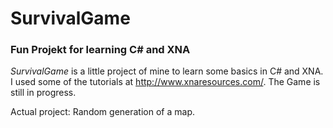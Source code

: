 # SurvivalGame
### Fun Projekt for learning C# and XNA

*SurvivalGame* is a little project of mine to learn some basics in C# and XNA.
I used some of the tutorials at http://www.xnaresources.com/.
The Game is still in progress.

Actual project:
Random generation of a map. 
